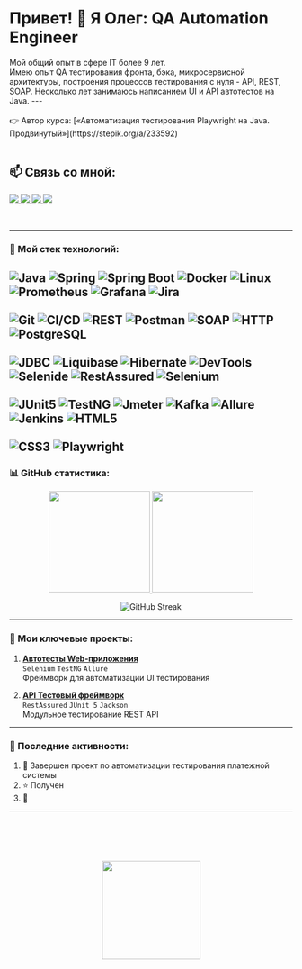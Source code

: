 <h1 align="left">Привет! 👋 Я Олег: QA Automation Engineer</h1>
Мой общий опыт в сфере IT более 9 лет.
<br>
Имею опыт QA тестирования фронта, бэка, микросервисной архитектуры, построения процессов тестирования с нуля - API, REST, SOAP.
Несколько лет занимаюсь написанием UI и API автотестов на Java.
---
<br>
<br>
👉 Автор курса: [«Автоматизация тестирования Playwright на Java. Продвинутый»](https://stepik.org/a/233592)
<br><br>

## 📫 Связь со мной:
</p>
<a href="mailto:oleg.todor@mail.ru">
       <img src="https://img.shields.io/badge/@-Email-violet?style=for-the-badge&"/>
    </a>
    <a href="https://t.me/JavaQaTeach"> 
       <img src="https://img.shields.io/badge/Telegram-2CA5E0?style=for-the-badge&logo=telegram&logoColor=white"/>
    </a>
      <a href="https://tenchat.ru/Ext_java">
       <img src="https://img.shields.io/badge/Т-TenChat-red?style=for-the-badge&"/>
    </a>
    <a href="https://vk.com/olegtodor/">
       <img src="https://img.shields.io/badge/VK-vk.com%2Folegtodor-blue?style=for-the-badge&logo=vk"/>
 </a>
<p align='left'>
<br>

---
### 🔧 Мой стек технологий:
![Java](https://img.shields.io/badge/Java-ED8B00?style=flat&logo=openjdk&logoColor=white)
![Spring](https://img.shields.io/badge/Spring-6DB33F?style=flat&logo=spring&logoColor=white)
![Spring Boot](https://img.shields.io/badge/Spring_Boot-6DB33F?style=flat&logo=spring-boot&logoColor=white)
![Docker](https://img.shields.io/badge/Docker-2496ED?style=flat&logo=docker&logoColor=white)
![Linux](https://img.shields.io/badge/Linux-FCC624?style=flat&logo=linux&logoColor=black)
![Prometheus](https://img.shields.io/badge/Prometheus-E6522C?style=flat&logo=prometheus&logoColor=white)
![Grafana](https://img.shields.io/badge/Grafana-F46800?style=flat&logo=grafana&logoColor=white)
![Jira](https://img.shields.io/badge/Jira-0052CC?style=flat&logo=jira&logoColor=white)
<br>
<br>
![Git](https://img.shields.io/badge/Git-F05032?style=flat&logo=git&logoColor=white)
![CI/CD](https://img.shields.io/badge/CI/CD-222222?style=flat&logo=github-actions&logoColor=white)
![REST](https://img.shields.io/badge/REST-FF6C37?style=flat&logo=rest&logoColor=white)
![Postman](https://img.shields.io/badge/Postman-FF6C37?style=flat&logo=postman&logoColor=white)
![SOAP](https://img.shields.io/badge/SOAP-777777?style=flat&logo=soap&logoColor=white)
![HTTP](https://img.shields.io/badge/HTTP-00599C?style=flat&logo=http&logoColor=white)
![PostgreSQL](https://img.shields.io/badge/PostgreSQL-4169E1?style=flat&logo=postgresql&logoColor=white)
<br>
<br>
![JDBC](https://img.shields.io/badge/JDBC-007396?style=flat&logo=java&logoColor=white)
![Liquibase](https://img.shields.io/badge/Liquibase-2962FF?style=flat&logo=liquibase&logoColor=white)
![Hibernate](https://img.shields.io/badge/Hibernate-59666C?style=flat&logo=hibernate&logoColor=white)
![DevTools](https://img.shields.io/badge/DevTools-555555?style=flat&logo=visual-studio-code&logoColor=white)
![Selenide](https://img.shields.io/badge/Selenide-43B02A?style=flat&logo=selenium&logoColor=white)
![RestAssured](https://img.shields.io/badge/RestAssured-43B02A?style=flat&logo=rest-assured&logoColor=white)
![Selenium](https://img.shields.io/badge/Selenium-43B02A?style=flat&logo=selenium&logoColor=white)
<br>
<br>
![JUnit5](https://img.shields.io/badge/JUnit5-25A162?style=flat&logo=junit5&logoColor=white)
![TestNG](https://custom-icon-badges.demolab.com/badge/TestNG-366CC6?style=flat&logo=testng&logoColor=white)
![Jmeter](https://img.shields.io/badge/JMeter-D22128?style=flat&logo=apachejmeter&logoColor=white)
![Kafka](https://img.shields.io/badge/Kafka-231F20?style=flat&logo=apachekafka&logoColor=white)
![Allure](https://img.shields.io/badge/Allure-FF4A7A?style=flat&logo=allure&logoColor=white)
![Jenkins](https://img.shields.io/badge/Jenkins-D24939?style=flat&logo=jenkins&logoColor=white)
![HTML5](https://img.shields.io/badge/HTML5-E34F26?style=flat&logo=html5&logoColor=white)
<br>
<br>
![CSS3](https://img.shields.io/badge/CSS3-1572B6?style=flat&logo=css3&logoColor=white)
![Playwright](https://img.shields.io/badge/Playwright-2EAD33?style=flat&logo=playwright&logoColor=white)
---

### 📊 GitHub статистика:
<p align="center">
  <a href="https://github.com/AlgosStile">
    <img height="180em" src="https://github-readme-stats.vercel.app/api?username=AlgosStile&show_icons=true&theme=radical&hide_border=true&include_all_commits=true&count_private=true"/>
    <img height="180em" src="https://github-readme-stats.vercel.app/api/top-langs/?username=AlgosStile&layout=compact&theme=radical&hide_border=true&langs_count=8"/>
  </a>
</p>

<p align="center">
  <img src="https://github-readme-streak-stats.herokuapp.com/?user=AlgosStile&theme=radical&hide_border=true" alt="GitHub Streak"/>
</p>

---

### 🚀 Мои ключевые проекты:
1. **[Автотесты Web-приложения](https://github.com/AlgosStile/web-autotests)**  
   `Selenium` `TestNG` `Allure`  
   Фреймворк для автоматизации UI тестирования

2. **[API Тестовый фреймворк](https://github.com/AlgosStile/api-test-framework)**  
   `RestAssured` `JUnit 5` `Jackson`  
   Модульное тестирование REST API

---

### 📝 Последние активности:
<!--START_SECTION:activity-->
1. 🎉 Завершен проект по автоматизации тестирования платежной системы
2. ⭐ Получен 
3. 🚀
   
---

<br></br>
<div align="center" style="margin: 40px 0">
 <a href="https://github.com/AlgosStile/github-profile-views-counter">
  <img width="175px" src="https://komarev.com/ghpvc/?username=AlgosStile&color=DE002D">
 </a>
</div>
